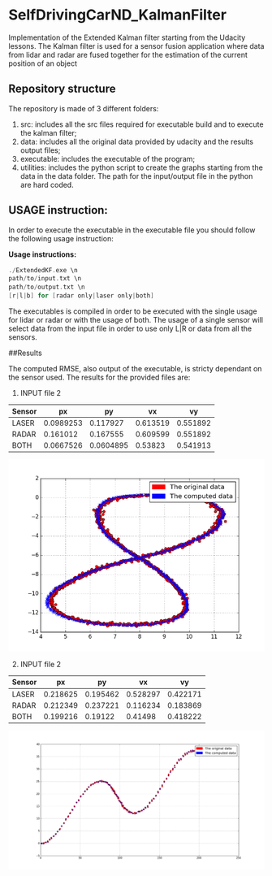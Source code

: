 # SelfDrivingCarND_KalmanFilter

Implementation of the Extended Kalman filter starting from the Udacity lessons. The Kalman filter is used for a sensor fusion application where data from lidar and radar are fused together for the estimation of the current position of an object

## Repository structure

The repository is made of 3 different folders:

1.  src: includes all the src files required for executable build and to execute the kalman filter;
2.  data: includes all the original data provided by udacity and the results output files;
3.  executable: includes the executable of the program;
4.  utilities: includes the python script to create the graphs starting from the data in the data folder. The path for the input/output file in the python are hard coded.

## USAGE instruction:

In order to execute the executable in the executable file you should follow the following usage instruction:

**Usage instructions:**

```c++
./ExtendedKF.exe \n
path/to/input.txt \n
path/to/output.txt \n
[r|l|b] for [radar only|laser only|both]
```
The executables is compiled in order to be executed with the single usage for lidar or radar or with the usage of both. The usage of a single sensor will select data from the input file in order to use only L|R or data from all the sensors.

##Results

The computed RMSE, also output of the executable, is stricty dependant on the sensor used. The results for the provided files are:

1. INPUT file 2

Sensor  |     px     |     py     |     vx     |     vy     |
------- | ---------- | ---------- | ---------- | ---------- |
LASER   | 0.0989253  |  0.117927  |  0.613519  |  0.551892  |
RADAR   |  0.161012  |  0.167555  |  0.609599  |  0.551892  |
BOTH    | 0.0667526  |  0.0604895 |   0.53823  |  0.541913  |

![alt tag](https://github.com/ciabo14/SelfDrivingCarND_KalmanFilter/blob/master/images/file_1_plot.png)

2. INPUT file 2

Sensor  |     px     |     py     |     vx     |     vy     |
------- | ---------- | ---------- | ---------- | ---------- |
LASER   |  0.218625  |  0.195462  |  0.528297  |  0.422171  |
RADAR   |  0.212349  |  0.237221  |  0.116234  |  0.183869  |
BOTH    |  0.199216  |   0.19122  |   0.41498  |  0.418222  |

![alt tag](https://github.com/ciabo14/SelfDrivingCarND_KalmanFilter/blob/master/images/file_2_plot.png)

